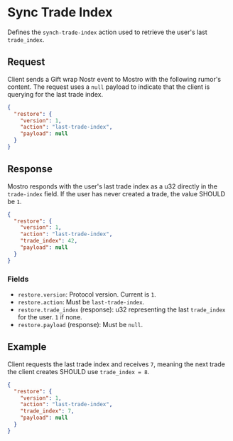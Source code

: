 # Sync Trade Index

Defines the `synch-trade-index` action used to retrieve the user's last `trade_index`.

## Request

Client sends a Gift wrap Nostr event to Mostro with the following rumor's content. The request uses a `null` payload to indicate that the client is querying for the last trade index.

```json
{
  "restore": {
    "version": 1,
    "action": "last-trade-index",
    "payload": null
  }
}
```

## Response

Mostro responds with the user's last trade index as a u32 directly in the `trade-index` field. If the user has never created a trade, the value SHOULD be `1`.

```json
{
  "restore": {
    "version": 1,
    "action": "last-trade-index",
    "trade_index": 42,
    "payload": null
  }
}
```

### Fields

* `restore.version`: Protocol version. Current is `1`.
* `restore.action`: Must be `last-trade-index`.
* `restore.trade_index` (response): u32 representing the last `trade_index` for the user. `1` if none.
* `restore.payload` (response): Must be `null`.

## Example

Client requests the last trade index and receives `7`, meaning the next trade the client creates SHOULD use `trade_index = 8`.

```json
{
  "restore": {
    "version": 1,
    "action": "last-trade-index",
    "trade_index": 7,
    "payload": null
  }
}
```


